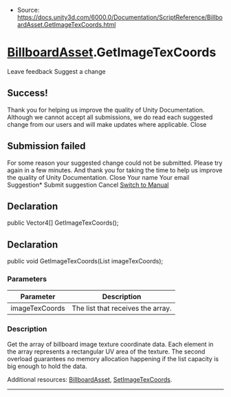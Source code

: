* Source: https://docs.unity3d.com/6000.0/Documentation/ScriptReference/BillboardAsset.GetImageTexCoords.html

#  [BillboardAsset](https://docs.unity3d.com/6000.0/Documentation/ScriptReference/BillboardAsset.html).GetImageTexCoords
Leave feedback
Suggest a change
## Success!
Thank you for helping us improve the quality of Unity Documentation. Although we cannot accept all submissions, we do read each suggested change from our users and will make updates where applicable.
Close
## Submission failed
For some reason your suggested change could not be submitted. Please <a>try again</a> in a few minutes. And thank you for taking the time to help us improve the quality of Unity Documentation.
Close
Your name Your email Suggestion* Submit suggestion
Cancel
[Switch to Manual](https://docs.unity3d.com/6000.0/Documentation/Manual/class-BillboardAsset.html "Go to BillboardAsset Component in the Manual")
## Declaration
public Vector4[] GetImageTexCoords(); 
## Declaration
public void GetImageTexCoords(List<Vector4> imageTexCoords); 
### Parameters
Parameter | Description  
---|---  
imageTexCoords | The list that receives the array.  
### Description
Get the array of billboard image texture coordinate data.
Each element in the array represents a rectangular UV area of the texture. The second overload guarantees no memory allocation happening if the list capacity is big enough to hold the data.  
  
Additional resources: [BillboardAsset](https://docs.unity3d.com/6000.0/Documentation/ScriptReference/BillboardAsset.html), [SetImageTexCoords](https://docs.unity3d.com/6000.0/Documentation/ScriptReference/BillboardAsset.SetImageTexCoords.html).
* * *
